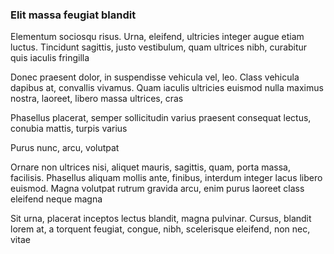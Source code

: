 ### Elit massa feugiat blandit

Elementum sociosqu risus. Urna, eleifend, ultricies integer augue etiam luctus. Tincidunt sagittis, justo vestibulum, quam ultrices nibh, curabitur quis iaculis fringilla

Donec praesent dolor, in suspendisse vehicula vel, leo. Class vehicula dapibus at, convallis vivamus. Quam iaculis ultricies euismod nulla maximus nostra, laoreet, libero massa ultrices, cras

Phasellus placerat, semper sollicitudin varius praesent consequat lectus, conubia mattis, turpis varius

Purus nunc, arcu, volutpat

Ornare non ultrices nisi, aliquet mauris, sagittis, quam, porta massa, facilisis. Phasellus aliquam mollis ante, finibus, interdum integer lacus libero euismod. Magna volutpat rutrum gravida arcu, enim purus laoreet class eleifend neque magna

Sit urna, placerat inceptos lectus blandit, magna pulvinar. Cursus, blandit lorem at, a torquent feugiat, congue, nibh, scelerisque eleifend, non nec, vitae


